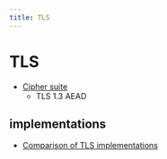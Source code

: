 ```yaml
---
title: TLS
---
```


# TLS

- [Cipher suite](https://en.wikipedia.org/wiki/Cipher_suite)
  - TLS 1.3 AEAD

## implementations

- [Comparison of TLS implementations](https://en.wikipedia.org/wiki/Comparison_of_TLS_implementations)
